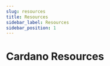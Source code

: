 ```yaml
---
slug: resources
title: Resources
sidebar_label: Resources
sidebar_position: 1
---
```


# Cardano Resources

